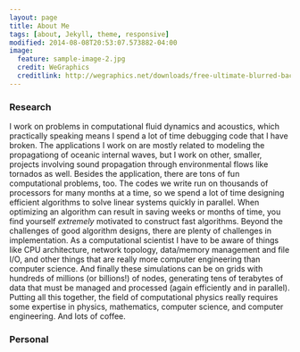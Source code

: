 ```yaml
---
layout: page
title: About Me
tags: [about, Jekyll, theme, responsive]
modified: 2014-08-08T20:53:07.573882-04:00
image:
  feature: sample-image-2.jpg
  credit: WeGraphics
  creditlink: http://wegraphics.net/downloads/free-ultimate-blurred-background-pack/
---
```


### Research

I work on problems in computational fluid dynamics and acoustics, which practically speaking means I spend a lot of time debugging code that I have broken.  The applications I work on are mostly related to modeling the propagationg of oceanic internal waves, but I work on other, smaller, projects involving sound propagation through environmental flows like tornados as well.  Besides the application, there are tons of fun computational problems, too.  The codes we write run on thousands of processors for many months at a time, so we spend a lot of time designing efficient algorithms to solve linear systems quickly in parallel.  When optimizing an algorithm can result in saving weeks or months of time, you find yourself _extremely_ motivated to construct fast algorithms.  Beyond the challenges of good algorithm designs, there are plenty of challenges in implementation.  As a computational scientist I have to be aware of things like CPU architecture, network topology, data/memory management and file I/O, and other things that are really more computer engineering than computer science.  And finally these simulations can be on grids with hundreds of millions (or billions!) of nodes, generating tens of terabytes of data that must be managed and processed (again efficiently and in parallel).  Putting all this together, the field of computational physics really requires some expertise in physics, mathematics, computer science, and computer engineering.  And lots of coffee.


### Personal



